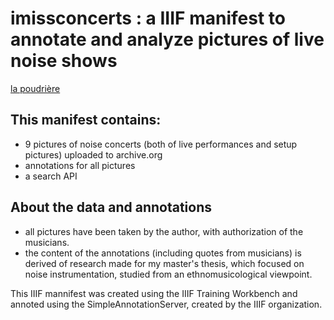 # imissconcerts : a IIIF manifest to annotate and analyze pictures of live noise shows

[la poudrière](20200306_lapoudriere_show.png)

## This manifest contains:
- 9 pictures of noise concerts (both of live performances and setup pictures) uploaded to archive.org
- annotations for all pictures
- a search API

## About the data and annotations
- all pictures have been taken by the author, with authorization of the musicians.
- the content of the annotations (including quotes from musicians) is derived of research made for my master's thesis, which focused on noise instrumentation, studied from an ethnomusicological viewpoint.

This IIIF mannifest was created using the IIIF Training Workbench and annoted using the SimpleAnnotationServer, created by the IIIF organization.
